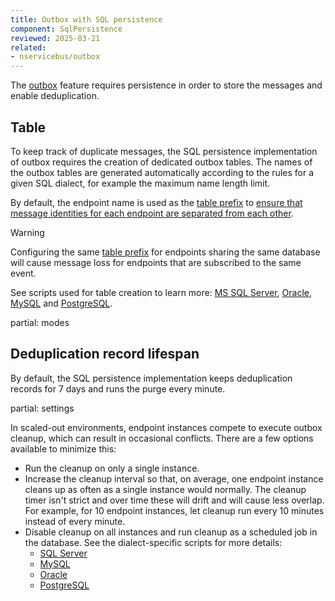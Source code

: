 ```yaml
---
title: Outbox with SQL persistence
component: SqlPersistence
reviewed: 2025-03-21
related:
- nservicebus/outbox
---
```


The [outbox](/nservicebus/outbox) feature requires persistence in order to store the messages and enable deduplication.


## Table

To keep track of duplicate messages, the SQL persistence implementation of outbox requires the creation of dedicated outbox tables. The names of the outbox tables are generated automatically according to the rules for a given SQL dialect, for example the maximum name length limit.

By default, the endpoint name is used as the [table prefix](/persistence/sql/install.md#table-prefix) to [ensure that message identities for each endpoint are separated from each other](/nservicebus/outbox/#message-identity).

> [!WARNING]
> Configuring the same [table prefix](/persistence/sql/install.md#table-prefix) for endpoints sharing the same database will cause message loss for endpoints that are subscribed to the same event.

See scripts used for table creation to learn more: [MS SQL Server](/persistence/sql/sqlserver-scripts.md#build-time-outbox-create-table), [Oracle](/persistence/sql/oracle-scripts.md#build-time-outbox-create-table), [MySQL](/persistence/sql/mysql-scripts.md#build-time-outbox-create-table) and [PostgreSQL](/persistence/sql/postgresql-scripts.md#build-time-outbox-create-table).

partial: modes

## Deduplication record lifespan

By default, the SQL persistence implementation keeps deduplication records for 7 days and runs the purge every minute.

partial: settings

In scaled-out environments, endpoint instances compete to execute outbox cleanup, which can result in occasional conflicts. There are a few options available to minimize this:

- Run the cleanup on only a single instance.
- Increase the cleanup interval so that, on average, one endpoint instance cleans up as often as a single instance would normally. The cleanup timer isn't strict and over time these will drift and will cause less overlap. For example, for 10 endpoint instances, let cleanup run every 10 minutes instead of every minute.
- Disable cleanup on all instances and run cleanup as a scheduled job in the database. See the dialect-specific scripts for more details:
  - [SQL Server](/persistence/sql/sqlserver-scripts.md#run-time-outbox)
  - [MySQL](/persistence/sql/mysql-scripts.md#run-time-outbox)
  - [Oracle](/persistence/sql/oracle-scripts.md#run-time-outbox)
  - [PostgreSQL](/persistence/sql/postgresql-scripts.md#run-time-outbox)

